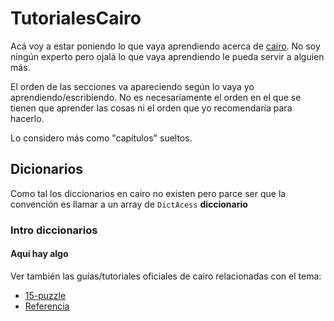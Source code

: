 # TutorialesCairo

Acá voy a estar poniendo lo que vaya aprendiendo acerca de [cairo](https://www.cairo-lang.org/).
No soy ningún experto pero ojalá lo que vaya aprendiendo le pueda servir a alguien más. 

El orden de las secciones va apareciendo según lo vaya yo aprendiendo/escribiendo. No es 
necesariamente el orden en el que se tienen que aprender las cosas ni el orden que yo recomendaría para hacerlo. 

Lo considero más como "capítulos" sueltos.



## Dicionarios

Como tal los diccionarios en cairo no existen pero parce ser que la convención es llamar a un 
array de `DictAcess` **diccionario**

### Intro diccionarios

#### Aquí hay algo


Ver también las guías/tutoriales oficiales de cairo relacionadas con el tema: 
- [15-puzzle](https://www.cairo-lang.org/docs/hello_cairo/dict.html)
- [Referencia](https://www.cairo-lang.org/docs/reference/common_library.html#dict)
